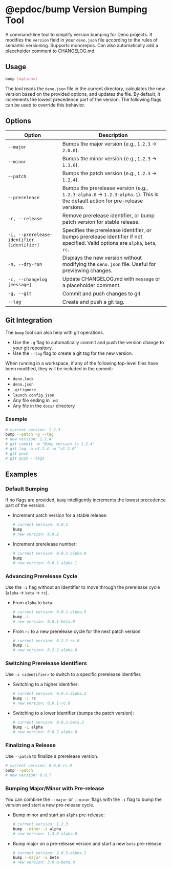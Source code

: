 # @epdoc/bump Version Bumping Tool

A command-line tool to simplify version bumping for Deno projects. It modifies the `version` field in your `deno.json`
file according to the rules of semantic versioning. Supports monorepos. Can also automatically add a placeholder comment
to CHANGELOG.md.

## Usage

```sh
bump [options]
```

The tool reads the `deno.json` file in the current directory, calculates the new version based on the provided options,
and updates the file. By default, it increments the lowest precedence part of the version. The following flags can be
used to override this behavior.

## Options

| Option                                     | Description                                                                                                                    |
| ------------------------------------------ | ------------------------------------------------------------------------------------------------------------------------------ |
| `--major`                                  | Bumps the major version (e.g., `1.2.3` -> `2.0.0`).                                                                            |
| `--minor`                                  | Bumps the minor version (e.g., `1.2.3` -> `1.3.0`).                                                                            |
| `--patch`                                  | Bumps the patch version (e.g., `1.2.3` -> `1.2.4`).                                                                            |
| `--prerelease`                             | Bumps the prerelease version (e.g., `1.2.3-alpha.0` -> `1.2.3-alpha.1`). This is the default action for pre-release versions.  |
| `-r, --release`                            | Remove prerelease identifier, or bump patch version for stable release.                                                        |
| `-i, --prerelease-identifier [identifier]` | Specifies the prerelease identifier, or bumps prerelease identifier if not specified. Valid options are `alpha`, `beta`, `rc`. |
| `-n, --dry-run`                            | Displays the new version without modifying the `deno.json` file. Useful for previewing changes.                                |
| `-c, --changelog [message]`                | Update CHANGELOG.md with `message` or a placeholder comment.                                                                   |
| `-g, --git`                                | Commit and push changes to git.                                                                                                |
| `--tag`                                    | Create and push a git tag.                                                                                                     |

## Git Integration

The `bump` tool can also help with git operations.

- Use the `-g` flag to automatically commit and push the version change to your git repository.
- Use the `--tag` flag to create a git tag for the new version.

When running in a workspace, if any of the following top-level files have been modified, they will be included in the
commit:

- `deno.lock`
- `deno.json`
- `.gitignore`
- `launch.config.json`
- Any file ending in `.md`
- Any file in the `docs/` directory

### Example

```sh
# current version: 1.2.3
bump --patch -g --tag
# new version: 1.2.4
# git commit -m "Bump version to 1.2.4"
# git tag -a v1.2.4 -m "v1.2.4"
# git push
# git push --tags
```

## Examples

### Default Bumping

If no flags are provided, `bump` intelligently increments the lowest precedence part of the version.

- Increment patch version for a stable release:
  ```sh
  # current version: 0.0.1
  bump
  # new version: 0.0.2
  ```
- Increment prerelease number:
  ```sh
  # current version: 0.0.1-alpha.0
  bump
  # new version: 0.0.1-alpha.1
  ```

### Advancing Prerelease Cycle

Use the `-i` flag without an identifier to move through the prerelease cycle (`alpha` -> `beta` -> `rc`).

- From `alpha` to `beta`:
  ```sh
  # current version: 0.0.1-alpha.5
  bump -i
  # new version: 0.0.1-beta.0
  ```
- From `rc` to a new prerelease cycle for the next patch version:
  ```sh
  # current version: 0.2.1-rc.0
  bump -i
  # new version: 0.2.2-alpha.0
  ```

### Switching Prerelease Identifiers

Use `-i <identifier>` to switch to a specific prerelease identifier.

- Switching to a higher identifier:
  ```sh
  # current version: 0.0.1-alpha.2
  bump -i rc
  # new version: 0.0.1-rc.0
  ```
- Switching to a lower identifier (bumps the patch version):
  ```sh
  # current version: 0.0.1-beta.2
  bump -i alpha
  # new version: 0.0.2-alpha.0
  ```

### Finalizing a Release

Use `--patch` to finalize a prerelease version.

```sh
# current version: 0.0.6-rc.0
bump --patch
# new version: 0.0.7
```

### Bumping Major/Minor with Pre-release

You can combine the `--major` or `--minor` flags with the `-i` flag to bump the version and start a new pre-release
cycle.

- Bump minor and start an `alpha` pre-release:
  ```sh
  # current version: 1.2.3
  bump --minor -i alpha
  # new version: 1.3.0-alpha.0
  ```

- Bump major on a pre-release version and start a new `beta` pre-release:
  ```sh
  # current version: 2.0.5-alpha.2
  bump --major -i beta
  # new version: 3.0.0-beta.0
  ```
